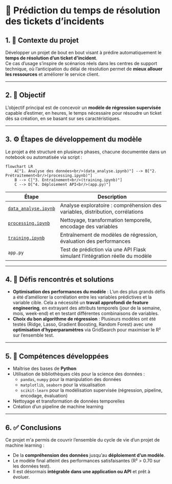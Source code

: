 # 🧠 Prédiction du temps de résolution des tickets d’incidents

## 1. 🎯 Contexte du projet

Développer un projet de bout en bout visant à prédire automatiquement le **temps de résolution d’un ticket d'incident**.  
Ce cas d’usage s’inspire de scénarios réels dans les centres de support technique, où l’anticipation du délai de résolution permet de **mieux allouer les ressources** et améliorer le service client.

---

## 2. 🎯 Objectif

L’objectif principal est de concevoir un **modèle de régression supervisée** capable d’estimer, en heures, le temps nécessaire pour résoudre un ticket dès sa création, en se basant sur ses caractéristiques.

---

## 3. ⚙️ Étapes de développement du modèle

Le projet a été structuré en plusieurs phases, chacune documentée dans un notebook ou automatisée via script :

```mermaid
flowchart LR
    A["1. Analyse des données<br/>(data_analyse.ipynb)"] --> B["2. Prétraitement<br/>(processing.ipynb)"]
    B --> C["3. Entraînement<br/>(training.ipynb)"]
    C --> D["4. Déploiement API<br/>(app.py)"]
```

| Étape                                                    | Description                                                                 |
|----------------------------------------------------------|-----------------------------------------------------------------------------|
| [`data_analyse.ipynb` ](../notebooks/data_analyse.ipynb) | Analyse exploratoire : compréhension des variables, distribution, corrélations |
| [`processing.ipynb` ](../notebooks/processing.ipynb)     | Nettoyage, transformation temporelle, encodage des variables                 |
| [`training.ipynb`](../notebooks/training.ipynb)          | Entraînement de modèles de régression, évaluation des performances          |
| `app.py`                                                 | Test de prédiction via une API Flask simulant l’intégration réelle du modèle |

---

## 4. 🧩 Défis rencontrés et solutions

- **Optimisation des performances du modèle** : L’un des plus grands défis a été d’améliorer la corrélation entre les variables prédictives et la variable cible. Cela a nécessité un **travail approfondi de feature engineering**, en extrayant des attributs temporels (jour de la semaine, mois, week-end) et en testant différentes combinaisons de variables.
- **Choix du bon algorithme de régression** : Plusieurs modèles ont été testés (Ridge, Lasso, Gradient Boosting, Random Forest) avec une **optimisation d’hyperparamètres** via GridSearch pour maximiser le R² sur l’ensemble test.

---

## 5. 🧠 Compétences développées

- Maîtrise des bases de **Python**
- Utilisation de bibliothèques clés pour la science des données :
  - `pandas`, `numpy` pour la manipulation des données
  - `matplotlib`, `seaborn` pour la visualisation
  - `scikit-learn` pour la modélisation supervisée (régression, pipeline, encodage, évaluation)
- Nettoyage et transformation de données temporelles
- Création d’un pipeline de machine learning

---

## 6. ✅ Conclusions

Ce projet m'a permis de couvrir l’ensemble du cycle de vie d’un projet de machine learning :
- De la **compréhension des données** jusqu’au **déploiement d’un modèle**.
- Le modèle final atteint des performances satisfaisantes (R² > 0.70 sur les données test).
- Il est désormais **intégrable dans une application ou API** et prêt à évoluer.
